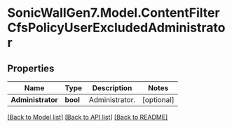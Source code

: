 # SonicWallGen7.Model.ContentFilterCfsPolicyUserExcludedAdministrator

## Properties

Name | Type | Description | Notes
------------ | ------------- | ------------- | -------------
**Administrator** | **bool** | Administrator. | [optional] 

[[Back to Model list]](../README.md#documentation-for-models) [[Back to API list]](../README.md#documentation-for-api-endpoints) [[Back to README]](../README.md)

